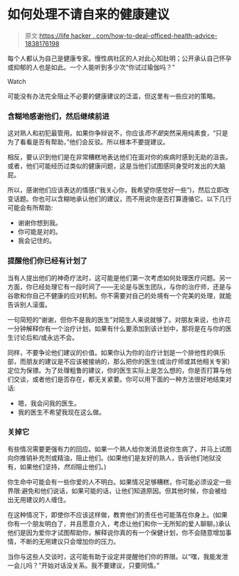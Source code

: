 # 如何处理不请自来的健康建议

> 原文:[https://life hacker . com/how-to-deal-officed-health-advice-1838176198](https://lifehacker.com/how-to-deal-with-unsolicited-health-advice-1838176198)

每个人都认为自己是健康专家。慢性病社区的人对此心知肚明；公开承认自己怀孕或抑郁的人也是如此。一个人能听到多少次“你试过瑜伽吗？”

Watch

可能没有办法完全阻止不必要的健康建议的泛滥，但这里有一些应对的策略。

### 含糊地感谢他们，然后继续前进

这对熟人和初犯最管用。如果你争辩说不，你应该*而不是*突然采用纯素食，“只是为了看看是否有帮助，”他们会反驳。所以根本不要提建议。

相反，要认识到他们是在非常糟糕地表达他们在面对你的疾病时感到无助的沮丧。或者，他们可能经历过类似的健康问题，这是当他们试图感同身受时发出的大脑屁。

所以，感谢他们应该表达的情感(“我关心你，我希望你感觉好一些”)，然后立即改变话题。你也可以含糊地承认他们的建议，而不用说你是否打算遵循它。以下几行可能会有所帮助:

*   谢谢你想到我。
*   你可能是对的。
*   我会记住的。

### 提醒他们你已经有计划了

当有人提出他们的神奇疗法时，这可能是他们第一次考虑如何处理医疗问题。另一方面，你已经处理它有一段时间了——无论是与医生团队，与你的治疗师，还是与谷歌和你自己不健康的应对机制。你不需要对自己的处境有一个完美的处理，就能告诉别人滚蛋。

一句简短的“谢谢，但你不是我的医生”对陌生人来说就够了。对朋友来说，也许花一分钟解释你有一个治疗计划，如果有什么要添加到该计划中，那将是在与你的医生讨论后和/或永远不会。

同样，不要争论他们建议的价值。如果你认为你的治疗计划是一个排他性的俱乐部，而朋友的建议是不应该被接纳的，那么把你的医生(或治疗师或其他相关专家)定位为保镖。为了处理粗鲁的建议，你的医生实际上是怎么想的，你是否打算与他们交谈，或者他们是否存在，都无关紧要。你可以用下面的一种方法很好地结束对话:

*   嗯，我会问我的医生。
*   我的医生不希望我现在这么做。

### 关掉它

有些情况需要更强有力的回应。如果一个熟人给你发消息说你生病了，并马上试图向你推销补充剂或精油，阻止他们。(如果他们是友好的熟人，告诉他们地狱没有，如果他们坚持，*然后*阻止他们。)

你生命中可能会有一些你爱的人不明白。如果情况足够糟糕，你可能必须设定一些界限:避免和他们说话，如果可能的话，让他们知道原因。但其他时候，你会被给出无用建议的人缠住。

在这种情况下，即使你不应该这样做，教育他们的责任也可能落在你身上。(如果你有一个朋友明白了，并且愿意介入，考虑让他们和你一无所知的爱人聊聊。)承认他们是因为爱你才试图帮助你，解释说你真的有一个保健计划，你不会随意增加事情，不断的无用建议只会增加你的压力。

当你与这些人交谈时，这可能有助于设定并提醒他们你的界限。以“嘿，我能发泄一会儿吗？”开始对话没关系。我不要建议，只要同情。”